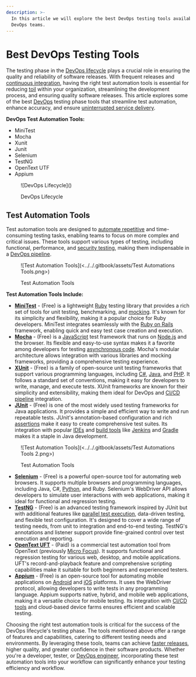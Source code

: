 ```yaml
---
description: >-
  In this article we will explore the best DevOps testing tools available to
  DevOps teams.
---
```


# Best DevOps Testing Tools

The testing phase in the [DevOps lifecycle](https://pagertree.com/learn/devops/best-devops-tools) plays a crucial role in ensuring the quality and reliability of software releases. With frequent releases and [continuous integration](https://pagertree.com/learn/devops/what-is-devops/what-is-ci-cd#what-is-continuous-integration-ci), having the right test automation tools is essential for reducing [toil](https://pagertree.com/blog/site-reliability-engineer-sre-interview-questions#id-23.-what-is-toil-reduction-and-how-is-it-achieved) within your organization, streamlining the development process, and ensuring quality software releases. This article explores some of the best [DevOps](https://pagertree.com/learn/devops/what-is-devops) testing phase tools that streamline test automation, enhance accuracy, and ensure [uninterrupted service delivery](https://pagertree.com/learn/incident-management/sla-vs-slo-vs-sli#what-is-a-service-level-agreement-sla).

**DevOps Test Automation Tools:**

* MiniTest
* Mocha
* Xunit
* Junit
* Selenium
* TestNG
* OpenText UTF
* Appium

<figure>![DevOps Lifecycle](<https://lh7-rt.googleusercontent.com/docsz/AD_4nXdIp91jNyR7-UKHo_pgpOSNntIPVo9VVCbGcXMngGcWVj9hWmcB0uGEq5TI3wnil7pmVzduLS50NfeoHwZeSm7itIpZ3tuY0SB7qwk6upVSwMHe8wxix82mvloY3lJQU8lnhDaiuneb9hB_nwAX3YOkqtAP?key=hT6Sfl3xbHgPbiyHgTWMWQ>)<figcaption><p>DevOps Lifecycle</p></figcaption></figure>

## Test Automation Tools

Test automation tools are designed to [automate repetitive](https://pagertree.com/learn/devops/what-is-devops/devops-infrastructure-and-automation#infrastructure-automation-in-devops) and time-consuming testing tasks, enabling teams to focus on more complex and critical issues. These tools support various types of testing, including functional, performance, and [security testing](https://pagertree.com/learn/devops/what-is-devops/what-is-devsecops#common-devsecops-tools), making them indispensable in a [DevOps pipeline](https://pagertree.com/learn/devops/what-is-devops/what-is-a-devops-pipeline).

<figure>![Test Automation Tools](<../../.gitbook/assets/Test Automations Tools.png>)<figcaption><p>Test Automation Tools</p></figcaption></figure>

**Test Automation Tools Include:**

* [**MiniTest**](https://docs.ruby-lang.org/en/2.0.0/MiniTest.html) - (Free) is a lightweight [Ruby](https://www.ruby-lang.org/en/) testing library that provides a rich set of tools for unit testing, benchmarking, and [mocking](https://www.telerik.com/products/mocking/unit-testing.aspx). It's known for its simplicity and flexibility, making it a popular choice for Ruby developers. MiniTest integrates seamlessly with the [Ruby on Rails](https://rubyonrails.org/) framework, enabling quick and easy test case creation and execution.
* [**Mocha**](https://mochajs.org/) - (Free) is a [JavaScript](https://www.javascript.com/) test framework that runs on [Node.js](https://nodejs.org/en) and the browser. Its flexible and easy-to-use syntax makes it a favorite among developers for testing [asynchronous code](https://developer.mozilla.org/en-US/docs/Learn/JavaScript/Asynchronous/Introducing). Mocha's modular architecture allows integration with various libraries and mocking frameworks, providing a comprehensive testing experience.
* [**XUnit**](https://xunit.net/) - (Free) is a family of open-source unit testing frameworks that support various programming languages, including [C#](https://learn.microsoft.com/en-us/dotnet/csharp/), [Java](https://www.java.com/en/), and [PHP](https://www.php.net/). It follows a standard set of conventions, making it easy for developers to write, manage, and execute tests. XUnit frameworks are known for their simplicity and extensibility, making them ideal for DevOps and [CI/CD pipeline](https://pagertree.com/learn/devops/what-is-devops/what-is-ci-cd) integration.
* [**JUnit**](https://junit.org/junit5/) - (Free) is one of the most widely used testing frameworks for Java applications. It provides a simple and efficient way to write and run repeatable tests. JUnit's annotation-based configuration and rich [assertions](https://junit.org/junit5/docs/5.0.1/api/org/junit/jupiter/api/Assertions.html) make it easy to create comprehensive test suites. Its integration with popular [IDEs](https://pagertree.com/learn/devops/best-devops-tools/best-devops-coding-tools#devops-integrated-development-environment-ide-tools) and [build tools](https://pagertree.com/learn/devops/best-devops-tools/best-devops-build-tools) like [Jenkins](https://www.jenkins.io/) and [Gradle](https://gradle.com/) makes it a staple in Java development.

<figure>![Test Automation Tools](<../../.gitbook/assets/Test Automations Tools 2.png>)<figcaption><p>Test Automation Tools</p></figcaption></figure>

* [**Selenium**](https://www.selenium.dev/) - (Free) is a powerful open-source tool for automating web browsers. It supports multiple browsers and programming languages, including Java, C#, [Python](https://www.python.org/), and Ruby. Selenium's WebDriver API allows developers to simulate user interactions with web applications, making it ideal for functional and regression testing.
* [**TestNG**](https://testng.org/) - (Free) is an advanced testing framework inspired by JUnit but with additional features like [parallel test execution](https://www.browserstack.com/guide/run-parallel-test-cases-in-testng), data-driven testing, and flexible test configuration. It's designed to cover a wide range of testing needs, from unit to integration and end-to-end testing. TestNG's annotations and listener support provide fine-grained control over test execution and reporting.
* [**OpenText UFT**](https://www.opentext.com/products/uft-one) - (Paid) is a commercial test automation tool from OpenText (previously [Micro Focus](https://www.microfocus.com/en-us/home)). It supports functional and regression testing for various web, desktop, and mobile applications. UFT's record-and-playback feature and comprehensive scripting capabilities make it suitable for both beginners and experienced testers.
* [**Appium**](https://appium.io/docs/en/latest/) - (Free) is an open-source tool for automating mobile applications on [Android](https://www.android.com/) and [iOS](https://www.apple.com/ios/ios-17/) platforms. It uses the WebDriver protocol, allowing developers to write tests in any programming language. Appium supports native, hybrid, and mobile web applications, making it a versatile choice for mobile testing. Its integration with [CI/CD tools](https://pagertree.com/learn/devops/what-is-devops/best-ci-cd-tools) and cloud-based device farms ensures efficient and scalable testing.

Choosing the right test automation tools is critical for the success of the DevOps lifecycle's testing phase. The tools mentioned above offer a range of features and capabilities, catering to different testing needs and environments. By leveraging these tools, teams can achieve [faster releases](https://pagertree.com/learn/devops/what-is-devops/top-25-devops-interview-questions#id-7.-name-three-important-devops-key-performance-indicators-kpis), higher quality, and greater confidence in their software products. Whether you're a developer, tester, or [DevOps engineer](https://pagertree.com/learn/devops/what-is-devops/what-is-a-devops-engineer), incorporating these test automation tools into your workflow can significantly enhance your testing efficiency and workflow.



